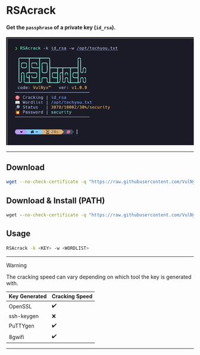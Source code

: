 # **RSAcrack**

#### Get the `passphrase` of a private key (`id_rsa`).

![](/RSAcrack/img/screenshot.png)

---

## Download

```sh
wget --no-check-certificate -q "https://raw.githubusercontent.com/VulNyx/Arsenal/refs/heads/main/RSAcrack/RSAcrack" && chmod +x RSAcrack
```

## Download & Install (PATH)

```cmd
wget --no-check-certificate -q "https://raw.githubusercontent.com/VulNyx/Arsenal/refs/heads/main/RSAcrack/RSAcrack" -O /usr/bin/RSAcrack && chmod +x /usr/bin/RSAcrack
```

## Usage

```sh
RSAcrack -k <KEY> -w <WORDLIST>
```

---

> [!WARNING]
> The cracking speed can vary depending on which tool the key is generated with.

| Key Generated | Cracking Speed     |
|---------------|--------------------|
| OpenSSL       | :heavy_check_mark: |
| ssh-keygen    | :x:                |
| PuTTYgen      | :heavy_check_mark: |
| 8gwifi        | :heavy_check_mark: |

---
